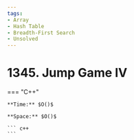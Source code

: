 ```yaml
---
tags:
- Array
- Hash Table
- Breadth-First Search
- Unsolved
---
```



# 1345. Jump Game IV

=== "C++"

    **Time:** $O()$

    **Space:** $O()$

    ``` c++
    ```